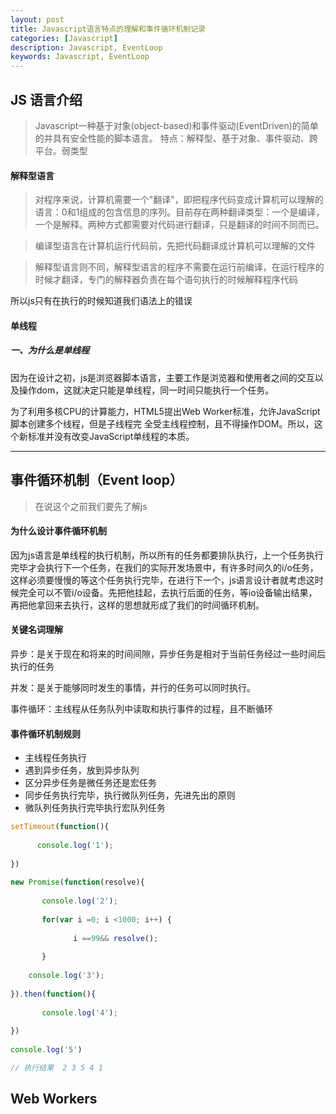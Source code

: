 ```yaml
---
layout: post
title: Javascript语言特点的理解和事件循环机制记录
categories: [Javascript]
description: Javascript, EventLoop
keywords: Javascript, EventLoop
---
```



## JS 语言介绍
> Javascript一种基于对象(object-based)和事件驱动(EventDriven)的简单的并具有安全性能的脚本语言。
特点：解释型、基于对象、事件驱动、跨平台。弱类型

#### 解释型语言

> 对程序来说，计算机需要一个"翻译"，即把程序代码变成计算机可以理解的语言：0和1组成的包含信息的序列。目前存在两种翻译类型：一个是编译，一个是解释。两种方式都需要对代码进行翻译，只是翻译的时间不同而已。

> 编译型语言在计算机运行代码前，先把代码翻译成计算机可以理解的文件

> 解释型语言则不同，解释型语言的程序不需要在运行前编译，在运行程序的时候才翻译，专门的解释器负责在每个语句执行的时候解释程序代码

所以js只有在执行的时候知道我们语法上的错误

#### 单线程
##### 一、为什么是单线程
因为在设计之初，js是浏览器脚本语言，主要工作是浏览器和使用者之间的交互以及操作dom，这就决定只能是单线程，同一时间只能执行一个任务。

为了利用多核CPU的计算能力，HTML5提出Web Worker标准，允许JavaScript脚本创建多个线程，但是子线程完 
全受主线程控制，且不得操作DOM。所以，这个新标准并没有改变JavaScript单线程的本质。

---


## 事件循环机制（Event loop）
> 在说这个之前我们要先了解js

#### 为什么设计事件循环机制

因为js语言是单线程的执行机制，所以所有的任务都要排队执行，上一个任务执行完毕才会执行下一个任务，在我们的实际开发场景中，有许多时间久的i/o任务，这样必须要慢慢的等这个任务执行完毕，在进行下一个，js语言设计者就考虑这时候完全可以不管i/o设备。先把他挂起，去执行后面的任务，等io设备输出结果，再把他拿回来去执行，这样的思想就形成了我们的时间循环机制。

#### 关键名词理解

异步：是关于现在和将来的时间间隙，异步任务是相对于当前任务经过一些时间后执行的任务

并发：是关于能够同时发生的事情，并行的任务可以同时执行。

事件循环：主线程从任务队列中读取和执行事件的过程，且不断循环

#### 事件循环机制规则

- 主线程任务执行
- 遇到异步任务，放到异步队列
- 区分异步任务是微任务还是宏任务
- 同步任务执行完毕，执行微队列任务，先进先出的原则
- 微队列任务执行完毕执行宏队列任务

```javascript
setTimeout(function(){
 
      console.log('1');
 
})
 
new Promise(function(resolve){
 
       console.log('2');
 
       for(var i =0; i <1000; i++) {
 
              i ==99&& resolve();
 
       }
 
    console.log('3');
 
}).then(function(){
 
       console.log('4');
 
})
 
console.log('5')

// 执行结果  2 3 5 4 1

```


## Web Workers
